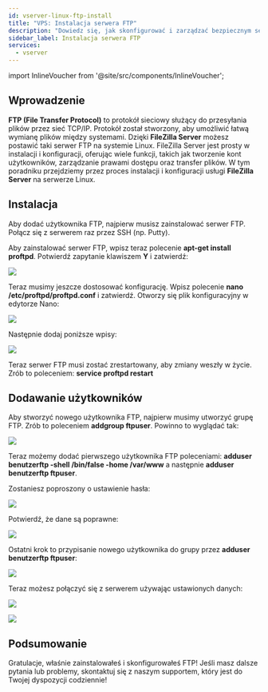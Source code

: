 ```yaml
---
id: vserver-linux-ftp-install
title: "VPS: Instalacja serwera FTP"
description: "Dowiedz się, jak skonfigurować i zarządzać bezpiecznym serwerem FTP na Linuxie z FileZilla Server, aby efektywnie przesyłać pliki → Sprawdź teraz"
sidebar_label: Instalacja serwera FTP
services:
  - vserver
---
```


import InlineVoucher from '@site/src/components/InlineVoucher';

## Wprowadzenie

**FTP (File Transfer Protocol)** to protokół sieciowy służący do przesyłania plików przez sieć TCP/IP. Protokół został stworzony, aby umożliwić łatwą wymianę plików między systemami. Dzięki **FileZilla Server** możesz postawić taki serwer FTP na systemie Linux. FileZilla Server jest prosty w instalacji i konfiguracji, oferując wiele funkcji, takich jak tworzenie kont użytkowników, zarządzanie prawami dostępu oraz transfer plików. W tym poradniku przejdziemy przez proces instalacji i konfiguracji usługi **FileZilla Server** na serwerze Linux.

<InlineVoucher />

## Instalacja

Aby dodać użytkownika FTP, najpierw musisz zainstalować serwer FTP. Połącz się z serwerem raz przez SSH (np. Putty).

Aby zainstalować serwer FTP, wpisz teraz polecenie **apt-get install proftpd**. Potwierdź zapytanie klawiszem **Y** i zatwierdź:

![](https://screensaver01.zap-hosting.com/index.php/s/seKtY9GBELG78in/preview)

Teraz musimy jeszcze dostosować konfigurację. Wpisz polecenie **nano /etc/proftpd/proftpd.conf** i zatwierdź. Otworzy się plik konfiguracyjny w edytorze Nano:

![](https://screensaver01.zap-hosting.com/index.php/s/J5kS2bJFjDyLpCZ/preview)

Następnie dodaj poniższe wpisy:

![](https://screensaver01.zap-hosting.com/index.php/s/TZoDZpiBQi5Yb5L/preview)

Teraz serwer FTP musi zostać zrestartowany, aby zmiany weszły w życie. Zrób to poleceniem: **service proftpd restart**

## Dodawanie użytkowników

Aby stworzyć nowego użytkownika FTP, najpierw musimy utworzyć grupę FTP. Zrób to poleceniem **addgroup ftpuser**. Powinno to wyglądać tak:

![](https://screensaver01.zap-hosting.com/index.php/s/M2jnE6mWqQLKkme/preview)

Teraz możemy dodać pierwszego użytkownika FTP poleceniami: **adduser benutzerftp -shell /bin/false -home /var/www** a następnie **adduser benutzerftp ftpuser**.

Zostaniesz poproszony o ustawienie hasła:

![](https://screensaver01.zap-hosting.com/index.php/s/LKsops7sKTr2jXt/preview)

Potwierdź, że dane są poprawne:

![](https://screensaver01.zap-hosting.com/index.php/s/LWdMS2j7PnRQwnd/preview)

Ostatni krok to przypisanie nowego użytkownika do grupy przez **adduser benutzerftp ftpuser**:

![](https://screensaver01.zap-hosting.com/index.php/s/66fqTTttpM5BPkg/preview)

Teraz możesz połączyć się z serwerem używając ustawionych danych:

![](https://screensaver01.zap-hosting.com/index.php/s/ftccknJBSoC2pCH/preview)

![](https://screensaver01.zap-hosting.com/index.php/s/zRsRHA3NWNCwcsj/preview)

## Podsumowanie

Gratulacje, właśnie zainstalowałeś i skonfigurowałeś FTP! Jeśli masz dalsze pytania lub problemy, skontaktuj się z naszym supportem, który jest do Twojej dyspozycji codziennie!

<InlineVoucher />